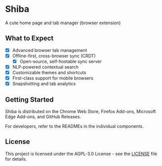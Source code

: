 # Shiba

A cute home page and tab manager (browser extension)

<!-- TODO: Add screenshot -->
<!-- TODO: Add extension store logos -->

## What to Expect

- [x] Advanced browser tab management
- [x] Offline-first, cross-browser sync (CRDT)
  - [x] Open-source, self-hostable sync server
- [x] NLP-powered contextual search
- [x] Customizable themes and shortcuts
- [x] First-class support for mobile browsers
- [x] Snapshotting and tab analytics

<!-- TODO: Finish -->

## Getting Started

Shiba is distributed on the Chrome Web Store, Firefox Add-ons, Microsoft Edge Add-ons, and GitHub Releases.

<!-- TODO: Add store links -->

For developers, refer to the READMEs in the individual components.

## License

This project is licensed under the AGPL-3.0 License - see the [LICENSE](LICENSE) file for details.
